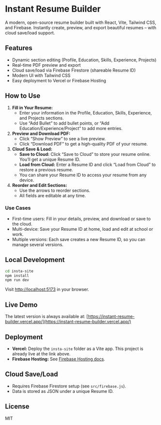 # Instant Resume Builder

A modern, open-source resume builder built with React, Vite, Tailwind CSS, and Firebase. Instantly create, preview, and export beautiful resumes – with cloud save/load support.

## Features

- Dynamic section editing (Profile, Education, Skills, Experience, Projects)
- Real-time PDF preview and export
- Cloud save/load via Firebase Firestore (shareable Resume ID)
- Modern UI with Tailwind CSS
- Easy deployment to Vercel or Firebase Hosting

## How to Use

1. **Fill in Your Resume:**
   - Enter your information in the Profile, Education, Skills, Experience, and Projects sections.
   - Use “Add Bullet” to add bullet points, or “Add Education/Experience/Project” to add more entries.
2. **Preview and Download PDF:**
   - Click “Show Preview” to see a live preview.
   - Click “Download PDF” to get a high-quality PDF of your resume.
3. **Cloud Save & Load:**
   - **Save to Cloud:** Click “Save to Cloud” to store your resume online. You’ll get a unique Resume ID.
   - **Load from Cloud:** Enter a Resume ID and click “Load from Cloud” to restore a previous resume.
   - You can share your Resume ID to access your resume from any device.
4. **Reorder and Edit Sections:**
   - Use the arrows to reorder sections.
   - All fields are editable at any time.

### Use Cases
- First-time users: Fill in your details, preview, and download or save to the cloud.
- Multi-device: Save your Resume ID at home, load and edit at school or work.
- Multiple versions: Each save creates a new Resume ID, so you can manage several versions.

## Local Development

```bash
cd insta-site
npm install
npm run dev
```

Visit [http://localhost:5173](http://localhost:5173) in your browser.

## Live Demo

The latest version is always available at: [https://instant-resume-builder.vercel.app/](https://instant-resume-builder.vercel.app/)

## Deployment

- **Vercel:** Deploy the `insta-site` folder as a Vite app. This project is already live at the link above.
- **Firebase Hosting:** See [Firebase Hosting docs](https://firebase.google.com/docs/hosting).

## Cloud Save/Load

- Requires Firebase Firestore setup (see `src/firebase.js`).
- Data is stored as JSON under a unique Resume ID.

## License

MIT
